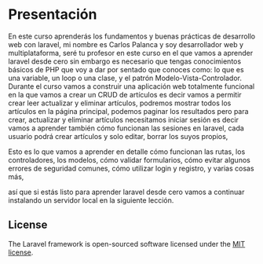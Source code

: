 # Presentación
En este curso aprenderás los fundamentos y buenas prácticas de desarrollo web con laravel, mi nombre es Carlos Palanca y soy desarrollador web y multiplataforma, seré tu profesor en este curso en el que vamos a aprender laravel desde cero sin embargo es necesario que tengas conocimientos básicos de PHP que voy a dar por sentado que conoces como:
lo que es una variable, 
un loop o una clase, 
y el patrón Modelo-Vista-Controlador.
Durante el curso vamos a construir una aplicación web totalmente funcional en la que vamos a crear un CRUD de artículos es decir vamos a permitir crear leer actualizar y eliminar artículos, podremos mostrar todos los artículos en la página principal, podemos paginar los resultados pero para crear, actualizar y eliminar artículos necesitamos iniciar sesión es decir vamos a aprender también cómo funcionan las sesiones en laravel, cada usuario podrá crear artículos y solo editar, borrar los suyos propios, 

Esto es lo que vamos a aprender en detalle cómo funcionan 
las rutas, 
los controladores, 
los modelos, 
cómo validar formularios, 
cómo evitar algunos errores de seguridad comunes, 
cómo utilizar login y registro, 
y varias cosas más, 

así que si estás listo para aprender laravel desde cero vamos a continuar instalando un servidor local en la siguiente lección.

## License
The Laravel framework is open-sourced software licensed under the [MIT license](https://opensource.org/licenses/MIT).
